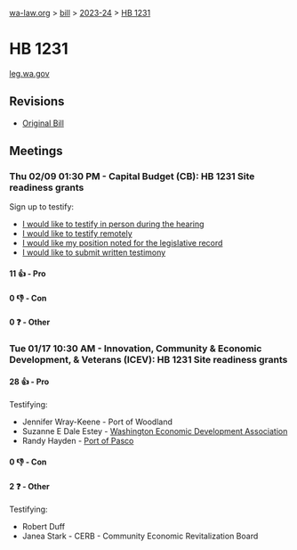 [wa-law.org](/) > [bill](/bill/) > [2023-24](/bill/2023-24/) > [HB 1231](/bill/2023-24/hb/1231/)

# HB 1231
[leg.wa.gov](https://app.leg.wa.gov/billsummary?BillNumber=1231&Year=2023&Initiative=false)

## Revisions
* [Original Bill](1/)

## Meetings
### Thu 02/09 01:30 PM - Capital Budget (CB): HB 1231 Site readiness grants
Sign up to testify:
* [I would like to testify in person during the hearing](https://app.leg.wa.gov/csi/Testifier/Add?chamber=House&mId=30641&aId=150622&caId=21199&tId=1)
* [I would like to testify remotely](https://app.leg.wa.gov/csi/Testifier/Add?chamber=House&mId=30641&aId=150622&caId=21199&tId=2)
* [I would like my position noted for the legislative record](https://app.leg.wa.gov/csi/Testifier/Add?chamber=House&mId=30641&aId=150622&caId=21199&tId=3)
* [I would like to submit written testimony](https://app.leg.wa.gov/csi/Testifier/Add?chamber=House&mId=30641&aId=150622&caId=21199&tId=4)

#### 11 👍 - Pro

#### 0 👎 - Con

#### 0 ❓ - Other

### Tue 01/17 10:30 AM - Innovation, Community & Economic Development, & Veterans (ICEV): HB 1231 Site readiness grants
#### 28 👍 - Pro
Testifying:
* Jennifer Wray-Keene - Port of Woodland
* Suzanne E Dale Estey - [Washington Economic Development Association](/org/washington_economic_development_association/)
* Randy Hayden - [Port of Pasco](/org/port_of_pasco/)

#### 0 👎 - Con

#### 2 ❓ - Other
Testifying:
* Robert Duff
* Janea Stark - CERB - Community Economic Revitalization Board
